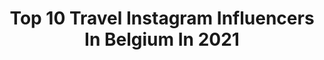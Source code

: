 ---
title: Top 10 Travel Instagram Influencers In Belgium In 2021
description: >-
  Find top travel Instagram influencers in Belgium in 2021. Most popular hashtags: #belgianblogger #fashion #travelgram #zara.
platform: Instagram
hits: 150
text_top: See the best Instagram influencers on inBeat.
text_bottom: Our search engine holds 150 Instagram influencers like this in Belgium for you to connect with.
profiles:
  - username: "winniedaems"
    fullname: >-
      Winnie Daems
    bio: >-
      FASHION| TRAVEL| DREAM 🔸Belgian Content creator🌈 🔸Gek op @timodewaele, kleurrijke outfits, dansen en de wereld ontdekken 💕🌺 💌 winniedaems@hotmail.com
    location: "Belgium"
    followers: 12901
    engagement: 783
    commentsToLikes: 0.250664
    id: ck6tmcmgx7lfe0j719xbnzhld
    verified: false
    hashtags: "#prettylittleiiinspo, #instagood, #loavies, #outfitpost"
  - username: "jeremy.caira"
    fullname: >-
      Jeremy Caira
    bio: >-
      👤 Digital Influencer 📷 Model 🌍 TRAVEL • LIFESTYLE • FASHION • DECO ✉ Business or Collaboration : DM or Jeremy.caira@live.be
    location: "Belgium"
    followers: 42593
    engagement: 291
    commentsToLikes: 0.054902
    id: ck55ppy3wb47l0i11kufwus8h
    verified: false
    hashtags: "#male, #inspiration, #fashionstyle, #menstyle"
  - username: "fashionaddictedhellas"
    fullname: >-
      Mitsi Siouta
    bio: >-
      🇬🇷 Fashion stylist & blogger Based in 🇧🇪 Travel addict 🌍 fashionaddicted.com.gr YouTube:Fashion Addicted ✉ info@fashionaddicted.com.gr Latest Post
    location: "Belgium"
    followers: 33717
    engagement: 278
    commentsToLikes: 0.084671
    id: ckapbxvaj1p870i78r4mim56q
    verified: false
    hashtags: "#zigkinetica, #vlog"
  - username: "lauralynnsworld"
    fullname: >-
      LAURA ✌🏼 CONTENT CREATOR
    bio: >-
      MY WORLD IN PHOTOS 🎄| ANTWERP📍 🎅🏻Psychologist @your.health.coach |Engaged💍 ☃️Positive Vibes with a Hint of Travel & Health 💬lauralynnjoosten@yahoo.be
    location: "Belgium"
    followers: 35384
    engagement: 267
    commentsToLikes: 0.114041
    id: ck5zsblasy6uy0i149dirvmoh
    verified: false
    hashtags: "#dametraveler, #ootdstyle, #exploremore, #fallishere"
  - username: "rosevaniity"
    fullname: >-
      Your Fav Guinean 🌹
    bio: >-
      22 | Brussels 🇧🇪 | Travel lover ✈️🌴| Business and Management 🎓
    location: "Belgium"
    followers: 10204
    engagement: 1286
    commentsToLikes: 0.070327
    id: ck8t69d3scqyg0j78ijzc2y0s
    verified: false
    hashtags: "#bloggerstyle, #marrakech, #brussels, #happy"
  - username: "mathildehaenen"
    fullname: >-
      Mathilde Haenen
    bio: >-
      Digital Content Creator Belgian - Congolese 🇧🇪 🇨🇩 ▪️Beauty | Travel | Fashion 📍 Antwerp Belgium ▪️ Contact : contact@mathildehaenen.com See more
    location: "Belgium"
    followers: 16026
    engagement: 414
    commentsToLikes: 0.114174
    id: ck6ub49097ddx0j71vgfxhrby
    verified: false
    hashtags: "#makeup, #beauty, #beautyinfluencer, #elegantstyle"
  - username: "audreycosty"
    fullname: >-
      Audrey Costy
    bio: >-
      Stay wild 🌹 Graduated in law (UCL) Travel lover Next: ? ☀️ 💌 audrey_costy@hotmail.com
    location: "Belgium"
    followers: 26021
    engagement: 414
    commentsToLikes: 0.055772
    id: ck136p8oa7l4y0i19ovf3pg1c
    verified: false
    hashtags: "#teintidole, #teintidolemakeover, #prpl"
  - username: "nathaliemeskensofficial"
    fullname: >-
      Nathalie Meskens
    bio: >-
      Belgian Actress, singer, tv host, travel lover and a foodie
    location: "Belgium"
    followers: 232501
    engagement: 902
    commentsToLikes: 0.010975
    id: ck15q8ikm1ls10i1929c6dm67
    verified: false
    hashtags: "#lima, #grateful, #motherdaughter, #spon"
  - username: "sarahdegheselle"
    fullname: >-
      Travel With Me | Travel blog
    bio: >-
      ✧Belgian travel blogger & content creator✧ ✎ travel guides & tips 🔜 @maison.botanique Download my 6 free lightroom presets ↓
    location: "Belgium"
    followers: 106530
    engagement: 175
    commentsToLikes: 0.114563
    id: ck0w4m81lza0h0i19wlb108kk
    verified: false
    hashtags: "#creativetravelcouples, #belgium, #wearethetravelgirls, #hello"
  - username: "chanty_vb"
    fullname: >-
      ℂ𝕙𝕒𝕟𝕥𝕒𝕝 𝕍𝕒𝕟 𝔹𝕖𝕖𝕜 𝘢.𝘬.𝘢. ℂ𝕙𝕒𝕟𝕥𝕪
    bio: >-
      ➵ A mixed bebesita with a head of curls ✨ ➵ Travel•Fashion•Lifestyle 📍#Antwerp #Belgium ⠀ ✉️ chanty_vb@outlook.com
    location: "Belgium"
    followers: 55897
    engagement: 169
    commentsToLikes: 0.089050
    id: ck5c3qhx7zupp0i11ep30g1xn
    verified: false
    hashtags: "#summergirl, #belgischeblogger, #belgianmodel, #belgianinfluencer"
---
